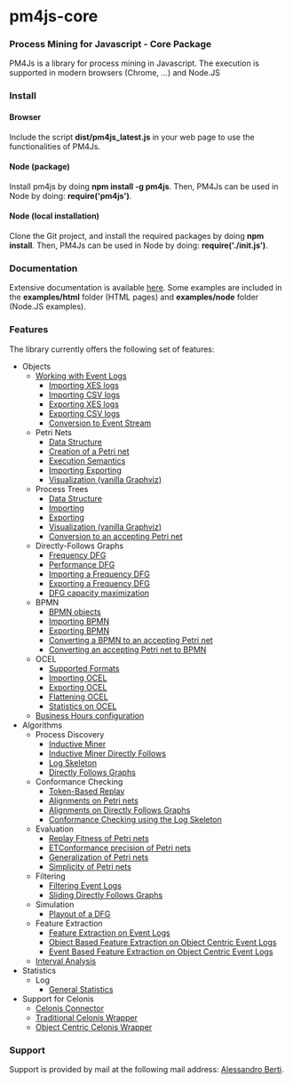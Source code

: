# pm4js-core

### Process Mining for Javascript - Core Package
PM4Js is a library for process mining in Javascript. The execution is supported in modern browsers (Chrome, ...) and Node.JS

### Install
#### Browser
Include the script **dist/pm4js_latest.js** in your web page to use the functionalities of PM4Js.

#### Node (package)
Install pm4js by doing **npm install -g pm4js**. Then, PM4Js can be used in Node by doing:
**require('pm4js')**.

#### Node (local installation)
Clone the Git project, and install the required packages by doing **npm install**. Then, PM4Js can be used in Node by doing:
**require('./init.js')**.

### Documentation
Extensive documentation is available [here](./DOCS.md).
Some examples are included in the **examples/html** folder (HTML pages) and **examples/node** folder (Node.JS examples).

### Features
The library currently offers the following set of features:

* Objects
   * [Working with Event Logs](./DOCS.md#working-with-event-logs)
        * [Importing XES logs](./DOCS.md#importing-xes-logs)
        * [Importing CSV logs](./DOCS.md#importing-csv-logs)
        * [Exporting XES logs](./DOCS.md#exporting-xes-logs)
        * [Exporting CSV logs](./DOCS.md#exporting-csv-logs)
		* [Conversion to Event Stream](./DOCS.md#conversion-to-event-stream)
    * Petri Nets
	     * [Data Structure](./DOCS.md#petri-nets---data-structure)
	     * [Creation of a Petri net](./DOCS.md#petri-nets---creation-of-a-petri-net)
         * [Execution Semantics](./DOCS.md#petri-nets---execution-semantics)
         * [Importing Exporting](./DOCS.md#petri-nets---importing-exporting)
         * [Visualization (vanilla Graphviz)](./DOCS.md#petri-nets---visualization-vanilla-graphviz)
    * Process Trees
	    * [Data Structure](./DOCS.md#process-trees---data-structure)
	    * [Importing](./DOCS.md#process-trees---importing)
		* [Exporting](./DOCS.md#process-trees---exporting)
	    * [Visualization (vanilla Graphviz)](./DOCS.md#process-trees---visualization-vanilla-graphviz)
	    * [Conversion to an accepting Petri net](./DOCS.md#process-trees---conversion-to-an-accepting-petri-net)
	* Directly-Follows Graphs
		* [Frequency DFG](./DOCS.md#frequency-dfg)
		* [Performance DFG](./DOCS.md#performance-dfg)
		* [Importing a Frequency DFG](./DOCS.md#importing-a-frequency-dfg)
		* [Exporting a Frequency DFG](./DOCS.md#exporting-a-frequency-dfg)
		* [DFG capacity maximization](./DOCS.md#dfg-capacity-maximization)
	* BPMN
		* [BPMN objects](./DOCS.md#bpmn-objects)
		* [Importing BPMN](./DOCS.md#importing-bpmn)
		* [Exporting BPMN](./DOCS.md#exporting-bpmn)
		* [Converting a BPMN to an accepting Petri net](./DOCS.md#converting-a-bpmn-to-an-accepting-petri-net)
		* [Converting an accepting Petri net to BPMN](./DOCS.md#converting-an-accepting-petri-net-to-bpmn)
	* OCEL
		* [Supported Formats](./DOCS.md#supported-formats)
		* [Importing OCEL](./DOCS.md#importing-ocel)
		* [Exporting OCEL](./DOCS.md#exporting-ocel)
		* [Flattening OCEL](./DOCS.md#flattening-ocel)
		* [Statistics on OCEL](./DOCS.md#statistics-on-ocel)
	* [Business Hours configuration](./DOCS.md#business-hours-configuration)
* Algorithms 
	* Process Discovery
		* [Inductive Miner](./DOCS.md#inductive-miner)
		* [Inductive Miner Directly Follows](./DOCS.md#inductive-miner-directly-follows)
		* [Log Skeleton](./DOCS.md#log-skeleton)
		* [Directly Follows Graphs](./DOCS.md#directly-follows-graphs)
	* Conformance Checking
		* [Token-Based Replay](./DOCS.md#token-based-replay)
		* [Alignments on Petri nets](./DOCS.md#alignments-on-petri-nets)
		* [Alignments on Directly Follows Graphs](./DOCS.md#alignments-on-directly-follows-graphs)
		* [Conformance Checking using the Log Skeleton](./DOCS.md#conformance-checking-using-the-log-skeleton)
	* Evaluation
		* [Replay Fitness of Petri nets](./DOCS.md#replay-fitness-of-petri-nets)
		* [ETConformance precision of Petri nets](./DOCS.md#etconformance-precision-of-petri-nets)
		* [Generalization of Petri nets](./DOCS.md#generalization-of-petri-nets)
		* [Simplicity of Petri nets](./DOCS.md#simplicity-of-petri-nets)
	* Filtering
		* [Filtering Event Logs](./DOCS.md#filtering-event-logs)
		* [Sliding Directly Follows Graphs](./DOCS.md#sliding-directly-follows-graphs)
	* Simulation
		* [Playout of a DFG](./DOCS.md#playout-of-a-dfg)
	* Feature Extraction
		* [Feature Extraction on Event Logs](./DOCS.md#feature-extraction-on-event-logs)
		* [Object Based Feature Extraction on Object Centric Event Logs](./DOCS.md#object-based-feature-extraction-on-object-centric-event-logs)
		* [Event Based Feature Extraction on Object Centric Event Logs](./DOCS.md#event-based-feature-extraction-on-object-centric-event-logs)
	* [Interval Analysis](./DOCS.md#interval-analysis)
* Statistics
	* Log
		* [General Statistics](./DOCS.md#log---general-statistics)
* Support for Celonis
	* [Celonis Connector](./DOCS.md#celonis-connector)
	* [Traditional Celonis Wrapper](./DOCS.md#traditional-celonis-wrapper)
	* [Object Centric Celonis Wrapper](./DOCS.md#object-centric-celonis-wrapper)


### Support
Support is provided by mail at the following mail address: [Alessandro Berti](mailto:a.berti@pads.rwth-aachen.de).
